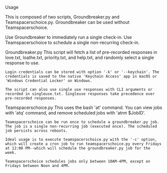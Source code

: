 Usage

This is composed of two scripts, Groundbreaker.py and Teamspacerschoice.py. Groundbreaker can be used without Teamspacerschoice.

Use Groundbreaker to immediately run a single check-in. Use Teamspacerschoice to schedule a single non-recurring check-in.

Groundbreaker.py 
    This script will fetch a list of pre-recorded responses in love.txt, loathe.txt, priority.txt, and help.txt, and randomly select a single response to use.

    Login credentials can be stored with option '-k' or '--keychain'. The credentials is saved to the native 'Keychain Access' app in macOS or 'Windows Credential Locker' on Windows.

    The script can also use single use responses with CLI arguments or recorded in singleuse.txt. Singleuse responses take precedence over pre-recorded responses.

Teamspacerschoice.py
    This uses the bash 'at' command. You can view jobs with 'atq' command, and remove scheduled jobs with 'atrm $JobID'.

    Teamspacerschoice can be run once to schedule a groundbreaker.py job. The job is a single non-recurring job (executed once). The scheduled job persists across reboots.

    Ideal usage is to execute teamspacerschoice.py with the '-c' option, which will create a cron job to run teamspacerschoice.py every Fridays at 12:00 PM--which will schedule the groundbreaker.py job for the week.

    Teamspacerschoice schedules jobs only between 10AM-4PM, except on Fridays between Noon and 4PM.
